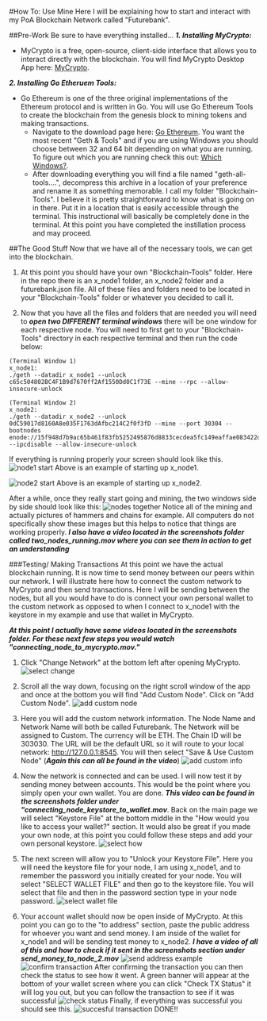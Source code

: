 #How To: Use Mine
Here I will be explaining how to start and interact with my PoA Blockchain Network called "Futurebank".

##Pre-Work
Be sure to have everything installed...
***1. Installing MyCrypto:***
  - MyCrypto is a free, open-source, client-side interface that allows you to interact directly with the blockchain. You will find MyCrypto Desktop App here: [MyCrypto](https://download.mycrypto.com/).

***2. Installing Go Etheruem Tools:***
  - Go Ethereum is one of the three original implementations of the Ethereum protocol and is written in Go. You will use Go Ethereum Tools to create the blockchain from the genesis block to mining tokens and making transactions.
    - Navigate to the download page here: [Go Ethereum](https://geth.ethereum.org/downloads/). You want the most recent "Geth & Tools" and if you are using Windows you should choose between 32 and 64 bit depending on what you are running. To figure out which you are running check this out: [Which Windows?](https://support.microsoft.com/en-us/windows/which-version-of-windows-operating-system-am-i-running-628bec99-476a-2c13-5296-9dd081cdd808).
    - After downloading everything you will find a file named "geth-all-tools....", decompress this archive in a location of your preference and rename it as something memorable. I call my folder "Blockchain-Tools". I believe it is pretty straightforward to know what is going on in there. Put it in a location that is easily accessible through the terminal. This instructional will basically be completely done in the terminal. At this point you have completed the instillation process and may proceed.

##The Good Stuff
Now that we have all of the necessary tools, we can get into the blockchain.

1. At this point you should have your own "Blockchain-Tools" folder. Here in the repo there is an x_node1 folder, an x_node2 folder and a futurebank.json file. All of these files and folders need to be located in your "Blockchain-Tools" folder or whatever you decided to call it.

2. Now that you have all the files and folders that are needed you will need to ***open two DIFFERENT terminal windows*** there will be one window for each respective node. You will need to first get to your "Blockchain-Tools" directory in each respective terminal and then run the code below:
```
(Terminal Window 1)
x_node1:
./geth --datadir x_node1 --unlock c65c504802BC4F1B9d7670ff2Af1550Dd0C1f73E --mine --rpc --allow-insecure-unlock
```
```
(Terminal Window 2)
x_node2:
./geth --datadir x_node2 --unlock 0dC59017d8160A8e035F1763dAfbc214C2f0f3fD --mine --port 30304 --bootnodes enode://15f948d7b9ac65b461f83fb5252495876d8833cecdea5fc149eaffae083422d7aae35c760872e80cade6db2570e0f479266d782f678530b7196a331c72347253@127.0.0.1:30303 --ipcdisable --allow-insecure-unlock
```
If everything is running properly your screen should look like this.
![node1 start](/screenshots/x_node1_startup.png)
Above is an example of starting up x_node1.

![node2 start](/screenshots/x_node2_startup.png)
Above is an example of starting up x_node2.

After a while, once they really start going and mining, the two windows side by side should look like this:
![nodes together](/screenshots/x_node1_and_x_node2_running.png)
Notice all of the mining and actually pictures of hammers and chains for example. All computers do not specifically show these images but this helps to notice that things are working properly. ***I also have a video located in the screenshots folder called two_nodes_running.mov where you can see them in action to get an understanding***

###Testing/ Making Transactions
At this point we have the actual blockchain running. It is now time to send money between our peers within our network. I will illustrate here how to connect the custom network to MyCrypto and then send transactions. Here I will be sending between the nodes, but all you would have to do is connect your own personal wallet to the custom network as opposed to when I connect to x_node1 with the keystore in my example and use that wallet in MyCrypto.

***At this point I actually have some videos located in the screenshots folder. For these next few steps you would watch "connecting_node_to_mycrypto.mov."***

1. Click "Change Network" at the bottom left after opening MyCrypto.
![select change](/screenshots/change_network_select.png)

2. Scroll all the way down, focusing on the right scroll window of the app and once at the bottom you will find "Add Custom Node". Click on "Add Custom Node".
![add custom node](/screenshots/add_custom_node.png)

3. Here you will add the custom network information. The Node Name and Network Name will both be called Futurebank. The Network will be assigned to Custom. The currency will be ETH. The Chain ID will be 303030. The URL will be the default URL so it will route to your local network:
http://127.0.0.1:8545. You will then select "Save & Use Custom Node" (***Again this can all be found in the video***)
![add custom info](/screenshots/add_custom_network_info.png)


4. Now the network is connected and can be used. I will now test it by sending money between accounts. This would be the point where you simply open your own wallet. You are done. ***This video can be found in the screenshots folder under "connecting_node_keystore_to_wallet.mov***. Back on the main page we will select "Keystore File" at the bottom middle in the "How would you like to access your wallet?" section. It would also be great if you made your own node, at this point you could follow these steps and add your own personal keystore.
![select how](/screenshots/how_would_you_like_to_access.png)

5. The next screen will allow you to "Unlock your Keystore File". Here you will need the keystore file for your node, I am using x_node1, and to remember the password you initially created for your node. You will select "SELECT WALLET FILE" and then go to the keystore file. You will select that file and then in the password section type in your node password.
![select wallet file](/screenshots/select_wallet_file.png)

6. Your account wallet should now be open inside of MyCrypto. At this point you can go to the "to address" section, paste the public address for whoever you want and send money. I am inside of the wallet for x_node1 and will be sending test money to x_node2. ***I have a video of all of this and how to check if it sent in the screenshots section under send_money_to_node_2.mov***
![send address example](/screenshots/sending_money_address_ex.png)
![confirm transaction](/screenshots/confirm_transaction.png)
After confirming the transaction you can then check the status to see how it went. A green banner will appear at the bottom of your wallet screen where you can click "Check TX Status" it will log you out, but you can follow the transaction to see if it was successful
![check status](/screenshots/check_status.png)
Finally, if everything was successful you should see this.
![succesful transaction](/screenshots/successful_transaction.png)
DONE!!



